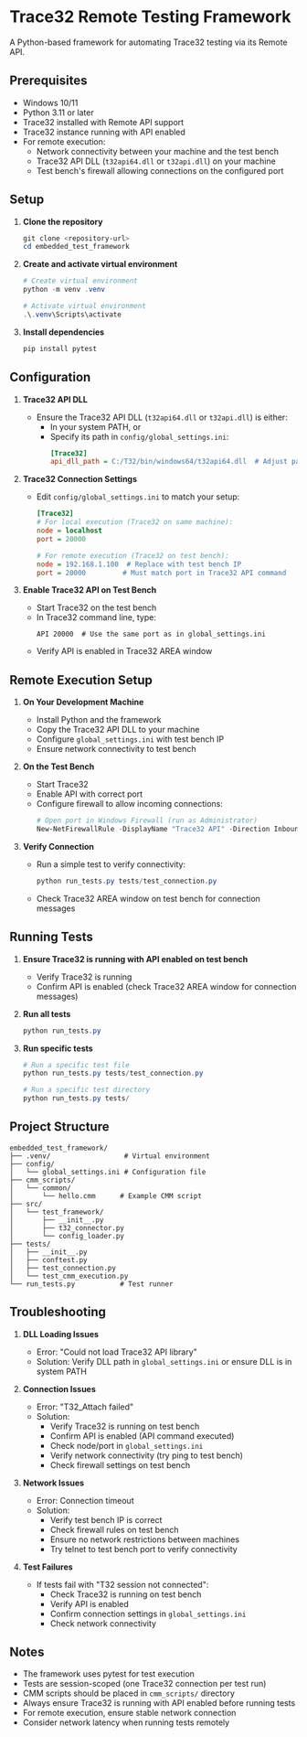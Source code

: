 # Trace32 Remote Testing Framework

A Python-based framework for automating Trace32 testing via its Remote API.

## Prerequisites

- Windows 10/11
- Python 3.11 or later
- Trace32 installed with Remote API support
- Trace32 instance running with API enabled
- For remote execution:
  - Network connectivity between your machine and the test bench
  - Trace32 API DLL (`t32api64.dll` or `t32api.dll`) on your machine
  - Test bench's firewall allowing connections on the configured port

## Setup

1. **Clone the repository**
   ```powershell
   git clone <repository-url>
   cd embedded_test_framework
   ```

2. **Create and activate virtual environment**
   ```powershell
   # Create virtual environment
   python -m venv .venv

   # Activate virtual environment
   .\.venv\Scripts\activate
   ```

3. **Install dependencies**
   ```powershell
   pip install pytest
   ```

## Configuration

1. **Trace32 API DLL**
   - Ensure the Trace32 API DLL (`t32api64.dll` or `t32api.dll`) is either:
     - In your system PATH, or
     - Specify its path in `config/global_settings.ini`:
       ```ini
       [Trace32]
       api_dll_path = C:/T32/bin/windows64/t32api64.dll  # Adjust path as needed
       ```

2. **Trace32 Connection Settings**
   - Edit `config/global_settings.ini` to match your setup:
     ```ini
     [Trace32]
     # For local execution (Trace32 on same machine):
     node = localhost
     port = 20000

     # For remote execution (Trace32 on test bench):
     node = 192.168.1.100  # Replace with test bench IP
     port = 20000         # Must match port in Trace32 API command
     ```

3. **Enable Trace32 API on Test Bench**
   - Start Trace32 on the test bench
   - In Trace32 command line, type:
     ```
     API 20000  # Use the same port as in global_settings.ini
     ```
   - Verify API is enabled in Trace32 AREA window

## Remote Execution Setup

1. **On Your Development Machine**
   - Install Python and the framework
   - Copy the Trace32 API DLL to your machine
   - Configure `global_settings.ini` with test bench IP
   - Ensure network connectivity to test bench

2. **On the Test Bench**
   - Start Trace32
   - Enable API with correct port
   - Configure firewall to allow incoming connections:
     ```powershell
     # Open port in Windows Firewall (run as Administrator)
     New-NetFirewallRule -DisplayName "Trace32 API" -Direction Inbound -Protocol TCP -LocalPort 20000 -Action Allow
     ```

3. **Verify Connection**
   - Run a simple test to verify connectivity:
     ```powershell
     python run_tests.py tests/test_connection.py
     ```
   - Check Trace32 AREA window on test bench for connection messages

## Running Tests

1. **Ensure Trace32 is running with API enabled on test bench**
   - Verify Trace32 is running
   - Confirm API is enabled (check Trace32 AREA window for connection messages)

2. **Run all tests**
   ```powershell
   python run_tests.py
   ```

3. **Run specific tests**
   ```powershell
   # Run a specific test file
   python run_tests.py tests/test_connection.py

   # Run a specific test directory
   python run_tests.py tests/
   ```

## Project Structure

```
embedded_test_framework/
├── .venv/                  # Virtual environment
├── config/
│   └── global_settings.ini # Configuration file
├── cmm_scripts/
│   └── common/
│       └── hello.cmm      # Example CMM script
├── src/
│   └── test_framework/
│       ├── __init__.py
│       ├── t32_connector.py
│       └── config_loader.py
├── tests/
│   ├── __init__.py
│   ├── conftest.py
│   ├── test_connection.py
│   └── test_cmm_execution.py
└── run_tests.py           # Test runner
```

## Troubleshooting

1. **DLL Loading Issues**
   - Error: "Could not load Trace32 API library"
   - Solution: Verify DLL path in `global_settings.ini` or ensure DLL is in system PATH

2. **Connection Issues**
   - Error: "T32_Attach failed"
   - Solution: 
     - Verify Trace32 is running on test bench
     - Confirm API is enabled (API command executed)
     - Check node/port in `global_settings.ini`
     - Verify network connectivity (try ping to test bench)
     - Check firewall settings on test bench

3. **Network Issues**
   - Error: Connection timeout
   - Solution:
     - Verify test bench IP is correct
     - Check firewall rules on test bench
     - Ensure no network restrictions between machines
     - Try telnet to test bench port to verify connectivity

4. **Test Failures**
   - If tests fail with "T32 session not connected":
     - Check Trace32 is running on test bench
     - Verify API is enabled
     - Confirm connection settings in `global_settings.ini`
     - Check network connectivity

## Notes

- The framework uses pytest for test execution
- Tests are session-scoped (one Trace32 connection per test run)
- CMM scripts should be placed in `cmm_scripts/` directory
- Always ensure Trace32 is running with API enabled before running tests
- For remote execution, ensure stable network connection
- Consider network latency when running tests remotely 